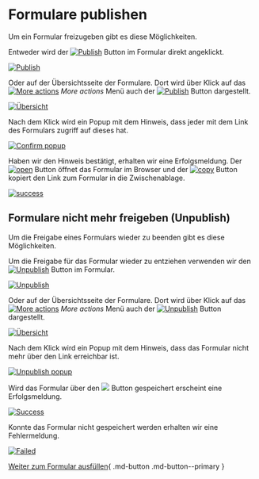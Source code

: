 # Formulare publishen

Um ein Formular freizugeben gibt es diese Möglichkeiten.

Entweder wird der [![Publish](../../assets/images/de/i-doit-add-ons/forms/publishen/1-fp.png)](../../assets/images/de/i-doit-add-ons/forms/publishen/1-fp.png) Button im Formular direkt angeklickt.

[![Publish](../../assets/images/de/i-doit-add-ons/forms/publishen/2-fp.png)](../../assets/images/de/i-doit-add-ons/forms/publishen/2-fp.png)

Oder auf der Übersichtsseite der Formulare. Dort wird über Klick auf das [![More actions](../../assets/images/de/i-doit-add-ons/forms/publishen/3-fp.png)](../../assets/images/de/i-doit-add-ons/forms/publishen/3-fp.png) _More actions_ Menü auch der [![Publish](../../assets/images/de/i-doit-add-ons/forms/publishen/4-fp.png)](../../assets/images/de/i-doit-add-ons/forms/publishen/4-fp.png) Button dargestellt.

[![Übersicht](../../assets/images/de/i-doit-add-ons/forms/publishen/5-fp.png)](../../assets/images/de/i-doit-add-ons/forms/publishen/5-fp.png)

Nach dem Klick wird ein Popup mit dem Hinweis, dass jeder mit dem Link des Formulars zugriff auf dieses hat.

[![Confirm popup](../../assets/images/de/i-doit-add-ons/forms/publishen/6-fp.png)](../../assets/images/de/i-doit-add-ons/forms/publishen/6-fp.png)

Haben wir den Hinweis bestätigt, erhalten wir eine Erfolgsmeldung. Der [![open](../../assets/images/de/i-doit-add-ons/forms/publishen/7-fp.png)](../../assets/images/de/i-doit-add-ons/forms/publishen/7-fp.png) Button öffnet das Formular im Browser und der [![copy](../../assets/images/de/i-doit-add-ons/forms/publishen/8-fp.png)](../../assets/images/de/i-doit-add-ons/forms/publishen/8-fp.png) Button kopiert den Link zum Formular in die Zwischenablage.

[![success](../../assets/images/de/i-doit-add-ons/forms/publishen/9-fp.png)](../../assets/images/de/i-doit-add-ons/forms/publishen/9-fp.png)

## Formulare nicht mehr freigeben (Unpublish)

Um die Freigabe eines Formulars wieder zu beenden gibt es diese Möglichkeiten.

Um die Freigabe für das Formular wieder zu entziehen verwenden wir den [![Unpublish](../../assets/images/de/i-doit-add-ons/forms/publishen/10-fp.png)](../../assets/images/de/i-doit-add-ons/forms/publishen/10-fp.png) Button im Formular.

[![Unpublish](../../assets/images/de/i-doit-add-ons/forms/publishen/11-fp.png)](../../assets/images/de/i-doit-add-ons/forms/publishen/11-fp.png)

Oder auf der Übersichtsseite der Formulare. Dort wird über Klick auf das [![More actions](../../assets/images/de/i-doit-add-ons/forms/publishen/12-fp.png)](../../assets/images/de/i-doit-add-ons/forms/publishen/12-fp.png) _More actions_ Menü auch der [![Unpublish](../../assets/images/de/i-doit-add-ons/forms/publishen/13-fp.png)](../../assets/images/de/i-doit-add-ons/forms/publishen/13-fp.png) Button dargestellt.

[![Übersicht](../../assets/images/de/i-doit-add-ons/forms/publishen/14-fp.png)](../../assets/images/de/i-doit-add-ons/forms/publishen/14-fp.png)

Nach dem Klick wird ein Popup mit dem Hinweis, dass das Formular nicht mehr über den Link erreichbar ist.

[![Unpublish popup](../../assets/images/de/i-doit-add-ons/forms/publishen/15-fp.png)](../../assets/images/de/i-doit-add-ons/forms/publishen/15-fp.png)

Wird das Formular über den [![](../../assets/images/de/i-doit-add-ons/forms/publishen/16-fp.png)](../../assets/images/de/i-doit-add-ons/forms/publishen/16-fp.png) Button gespeichert erscheint eine Erfolgsmeldung.

[![Success](../../assets/images/de/i-doit-add-ons/forms/publishen/17-fp.png)](../../assets/images/de/i-doit-add-ons/forms/publishen/17-fp.png)

Konnte das Formular nicht gespeichert werden erhalten wir eine Fehlermeldung.

[![Failed](../../assets/images/de/i-doit-add-ons/forms/publishen/18-fp.png)](../../assets/images/de/i-doit-add-ons/forms/publishen/18-fp.png)

[Weiter zum Formular ausfüllen](./formulare-ausfuellen.md){ .md-button .md-button--primary }
